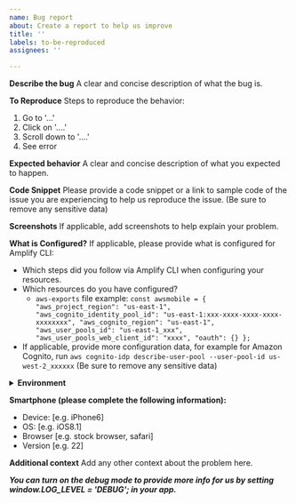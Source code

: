 ```yaml
---
name: Bug report
about: Create a report to help us improve
title: ''
labels: to-be-reproduced
assignees: ''

---
```


**Describe the bug**
A clear and concise description of what the bug is.

**To Reproduce**
Steps to reproduce the behavior:

1. Go to '...'
2. Click on '....'
3. Scroll down to '....'
4. See error

**Expected behavior**
A clear and concise description of what you expected to happen.

**Code Snippet**
Please provide a code snippet or a link to sample code of the issue you are experiencing to help us reproduce the issue. (Be sure to remove any sensitive data)

**Screenshots**
If applicable, add screenshots to help explain your problem.

**What is Configured?**
If applicable, please provide what is configured for Amplify CLI:
* Which steps did you follow via Amplify CLI when configuring your resources.
* Which resources do you have configured?
  * `aws-exports` file example:
   `const awsmobile = {
       "aws_project_region": "us-east-1",
       "aws_cognito_identity_pool_id": "us-east-1:xxx-xxxx-xxxx-xxxx-xxxxxxxx",
       "aws_cognito_region": "us-east-1",
       "aws_user_pools_id": "us-east-1_xxx",
       "aws_user_pools_web_client_id": "xxxx",
       "oauth": {}
   };`
* If applicable, provide more configuration data, for example for Amazon Cognito, run `aws cognito-idp describe-user-pool --user-pool-id us-west-2_xxxxxx` (Be sure to remove any sensitive data)
 

<details>
  <summary><strong>Environment</strong></summary>

<!-- Please run the following command inside your project and copy/paste the output into the codeblock: -->

```
npx envinfo --system --binaries --browsers --npmPackages --npmGlobalPackages
```

</details>

**Smartphone (please complete the following information):**

- Device: [e.g. iPhone6]
- OS: [e.g. iOS8.1]
- Browser [e.g. stock browser, safari]
- Version [e.g. 22]

**Additional context**
Add any other context about the problem here.

**_You can turn on the debug mode to provide more info for us by setting window.LOG_LEVEL = 'DEBUG'; in your app._**
